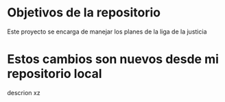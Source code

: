 # Objetivos de la repositorio

Este proyecto se encarga de manejar los planes de la liga de la justicia

# Estos cambios son nuevos desde mi repositorio local
descrion xz
